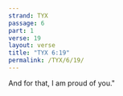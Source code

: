 ```yaml
---
strand: TYX
passage: 6
part: 1
verse: 19
layout: verse
title: "TYX 6:19"
permalink: /TYX/6/19/
---
```

And for that, I am proud of you."
